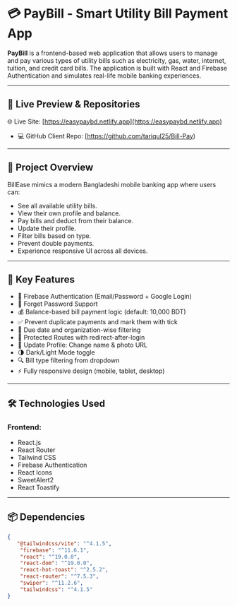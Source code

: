 # 💳 PayBill - Smart Utility Bill Payment App

**PayBill** is a frontend-based web application that allows users to manage and pay various types of utility bills such as electricity, gas, water, internet, tuition, and credit card bills. The application is built with React and Firebase Authentication and simulates real-life mobile banking experiences.



---

## 🔗 Live Preview & Repositories

🌐 Live Site: [https://easypaybd.netlify.app](https://easypaybd.netlify.app)
- 💻 GitHub Client Repo: [https://github.com/tariqul25/Bill-Pay)

---

## 📝 Project Overview

BillEase mimics a modern Bangladeshi mobile banking app where users can:
- See all available utility bills.
- View their own profile and balance.
- Pay bills and deduct from their balance.
- Update their profile.
- Filter bills based on type.
- Prevent double payments.
- Experience responsive UI across all devices.

---

## 🚀 Key Features

- 🔐 Firebase Authentication (Email/Password + Google Login)
- 🔐 Forget Password Support
- 💰 Balance-based bill payment logic (default: 10,000 BDT)
- ✅ Prevent duplicate payments and mark them with tick
- 📅 Due date and organization-wise filtering
- 🔁 Protected Routes with redirect-after-login
- 🔧 Update Profile: Change name & photo URL
- 🌗 Dark/Light Mode toggle
- 🔍 Bill type filtering from dropdown
- ⚡ Fully responsive design (mobile, tablet, desktop)

---

## 🛠️ Technologies Used

### Frontend:
- React.js
- React Router 
- Tailwind CSS
- Firebase Authentication
- React Icons
- SweetAlert2
- React Toastify

---

## 📦 Dependencies

```json
{
   "@tailwindcss/vite": "^4.1.5",
    "firebase": "^11.6.1",
    "react": "^19.0.0",
    "react-dom": "^19.0.0",
    "react-hot-toast": "^2.5.2",
    "react-router": "^7.5.3",
    "swiper": "^11.2.6",
    "tailwindcss": "^4.1.5"
}
